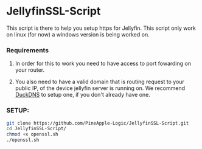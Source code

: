 # JellyfinSSL-Script
This script is there to help you setup https for Jellyfin.
This script only work on linux (for now) a windows version is being worked on.

### **Requirements** ###
1. In order for this to work you need to have access to port fowarding on your router.

2. You also need to have a valid domain that is routing request to your public IP, of the device jellyfin server is running on.
   We recommend [DuckDNS](https://duckdns.org) to setup one, if you don't already have one.

### SETUP: ####
````bash
git clone https://github.com/PineApple-Logic/JellyfinSSL-Script.git
cd JellyfinSSL-Script/
chmod +x openssl.sh
./openssl.sh
````
